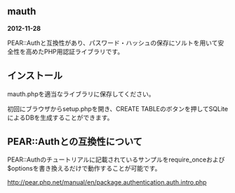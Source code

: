 ## mauth
__2012-11-28__

PEAR::Authと互換性があり、パスワード・ハッシュの保存にソルトを用いて安全性を高めたPHP用認証ライブラリです。

## インストール

mauth.phpを適当なライブラリに保存してください。

初回にブラウザからsetup.phpを開き、CREATE TABLEのボタンを押してSQLiteによるDBを生成することができます。

## PEAR::Authとの互換性について

PEAR::Authのチュートリアルに記載されているサンプルをrequire_onceおよび$optionsを書き換えるだけで動作することが可能です。

http://pear.php.net/manual/en/package.authentication.auth.intro.php

